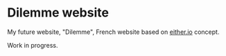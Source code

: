# Dilemme website

My future website, "Dilemme", French website based on [either.io](http://either.io) concept.

Work in progress.